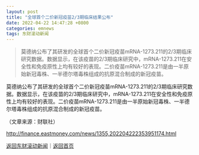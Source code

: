 ```yaml
---
layout: post
title: "全球首个二价新冠疫苗2/3期临床结果公布"
date: 2022-04-22 14:47:28 +0800
categories: emnews
tags: 东财滚动新闻
---
```

> 莫德纳公布了其研发的全球首个二价新冠疫苗mRNA-1273.211的2/3期临床研究数据。数据显示，在该疫苗的2/3期临床研究中，mRNA-1273.211在安全性和免疫原性上均有较好的表现。二价疫苗mRNA-1273.211是由一半原始新冠毒株、一半德尔塔毒株组成的抗原混合制成的新冠疫苗。

<p>莫德纳公布了其研发的全球首个二价新冠疫苗mRNA-1273.211的2/3期临床研究数据。数据显示，在该疫苗的2/3期临床研究中，mRNA-1273.211在安全性和免疫原性上均有较好的表现。二价疫苗mRNA-1273.211是由一半原始新冠毒株、一半德尔塔毒株组成的抗原混合制成的新冠疫苗。</p><p class="em_media">（文章来源：财联社）</p>

<http://finance.eastmoney.com/news/1355,202204222353951174.html>

[返回东财滚动新闻](//finews.withounder.com/emnews/)｜[返回首页](//finews.withounder.com/)